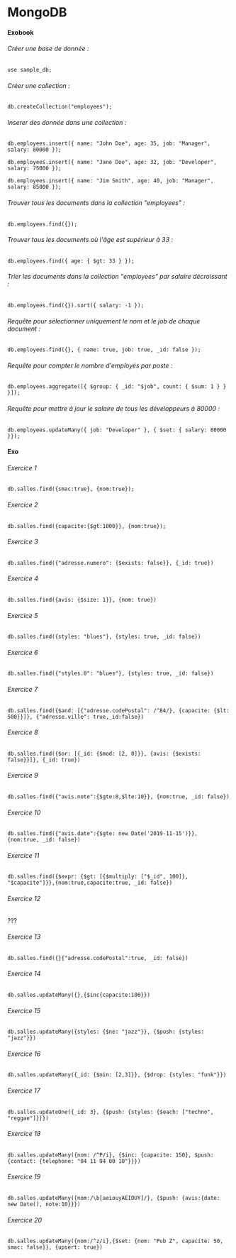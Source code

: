 # MongoDB

#### Exobook

###### Créer une base de donnée :

`use sample_db;`

###### Créer une collection :

`db.createCollection("employees");`

###### Inserer des donnée dans une collection :

`db.employees.insert({ name: "John Doe", age: 35, job: "Manager", salary: 80000 });`

`db.employees.insert({ name: "Jane Doe", age: 32, job: "Developer", salary: 75000 });`

`db.employees.insert({ name: "Jim Smith", age: 40, job: "Manager", salary: 85000 });`

###### Trouver tous les documents dans la collection "employees" :

`db.employees.find({});`

###### Trouver tous les documents où l'âge est supérieur à 33 :

`db.employees.find({ age: { $gt: 33 } });`

###### Trier les documents dans la collection "employees" par salaire décroissant :

`db.employees.find({}).sort({ salary: -1 });`

###### Requête pour sélectionner uniquement le nom et le job de chaque document :

`db.employees.find({}, { name: true, job: true, _id: false });`

###### Requête pour compter le nombre d'employés par poste :

`db.employees.aggregate([{ $group: { _id: "$job", count: { $sum: 1 } } }]);`

###### Requête pour mettre à jour le salaire de tous les développeurs à 80000 :

`db.employees.updateMany({ job: "Developer" }, { $set: { salary: 80000 }});`

#### Exo

###### Exercice 1
`db.salles.find({smac:true}, {nom:true});`

###### Exercice 2
`db.salles.find({capacite:{$gt:1000}}, {nom:true});`

###### Exercice 3
`db.salles.find({"adresse.numero": {$exists: false}}, {_id: true})`

###### Exercice 4
`db.salles.find({avis: {$size: 1}}, {nom: true})`

###### Exercice 5
`db.salles.find({styles: "blues"}, {styles: true, _id: false})`

###### Exercice 6
`db.salles.find({"styles.0": "blues"}, {styles: true, _id: false})`

###### Exercice 7
`db.salles.find({$and: [{"adresse.codePostal": /^84/}, {capacite: {$lt: 500}}]}, {"adresse.ville": true,_id:false})`

###### Exercice 8
`db.salles.find({$or: [{_id: {$mod: [2, 0]}}, {avis: {$exists: false}}]}, {_id: true})`

###### Exercice 9
`db.salles.find({"avis.note":{$gte:8,$lte:10}}, {nom:true, _id: false})`

###### Exercice 10
`db.salles.find({"avis.date":{$gte: new Date('2019-11-15')}}, {nom:true, _id: false})`

###### Exercice 11
`db.salles.find({$expr: {$gt: [{$multiply: ["$_id", 100]}, "$capacite"]}},{nom:true,capacite:true, _id: false})`

###### Exercice 12
???

###### Exercice 13
`db.salles.find({}{"adresse.codePostal":true, _id: false})`

###### Exercice 14
`db.salles.updateMany({},{$inc{capacite:100}})`

###### Exercice 15
`db.salles.updateMany({styles: {$ne: "jazz"}}, {$push: {styles: "jazz"}})`

###### Exercice 16
`db.salles.updateMany({_id: {$nin: [2,3]}}, {$drop: {styles: "funk"}})`

###### Exercice 17
`db.salles.updateOne({_id: 3}, {$push: {styles: {$each: ["techno", "reggae"]}}})`

###### Exercice 18
`db.salles.updateMany({nom: /^P/i}, {$inc: {capacite: 150}, $push: {contact: {telephone: "04 11 94 00 10"}}})`

###### Exercice 19
`db.salles.updateMany({nom:/\b[aeiouyAEIOUY]/}, {$push: {avis:{date: new Date(), note:10}}})`

###### Exercice 20
`db.salles.updateMany({nom:/^z/i},{$set: {nom: "Pub Z", capacite: 50, smac: false}}, {upsert: true})`